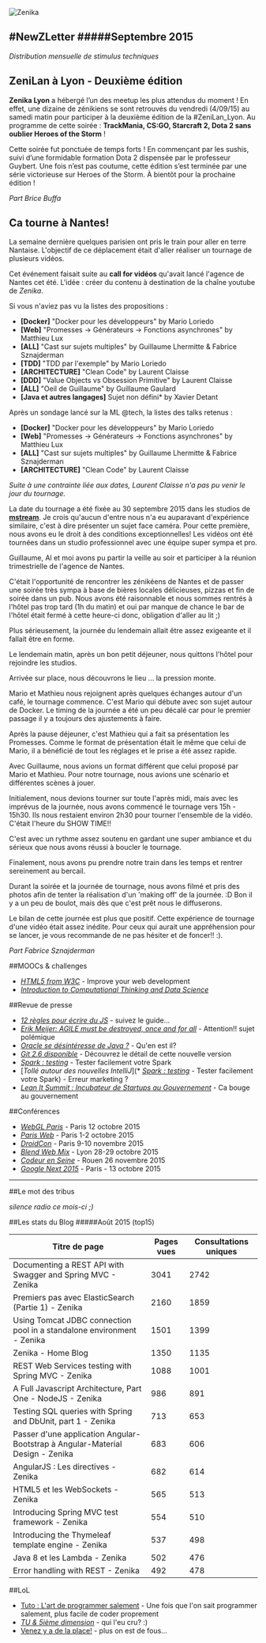 
![Zenika](http://www.zenika.com/images/signature/simple.png)


#NewZLetter 
#####Septembre 2015
---

*Distribution mensuelle de stimulus techniques* 


## ZeniLan à Lyon - Deuxième édition

**Zenika Lyon** a hébergé l’un des meetup les plus attendus du moment ! 
En effet, une dizaine de zénikiens se sont retrouvés du vendredi (4/09/15) au samedi matin pour participer à la deuxième édition de la #ZeniLan_Lyon. 
Au programme de cette soirée : **TrackMania, CS:GO, Starcraft 2, Dota 2 sans oublier Heroes of the Storm** !

Cette soirée fut ponctuée de temps forts ! En commençant par les sushis, suivi d’une formidable formation Dota 2 dispensée par le professeur Guybert. Une fois n’est pas coutume, cette édition s’est terminée par une série victorieuse sur Heroes of the Storm.
À bientôt pour la prochaine édition !

*Part Brice Buffa*

## Ca tourne à Nantes!

La semaine dernière quelques parisien ont pris le train pour aller en terre Nantaise. 
L'objectif de ce déplacement était d'aller réaliser un tournage de plusieurs vidéos. 

Cet événement faisait suite au **call for vidéos** qu'avait lancé l'agence de Nantes cet été.
L'idée : créer du contenu à destination de la chaîne youtube de *Zenika*.

Si vous n'aviez pas vu la listes des propositions :

 - **[Docker]** "Docker pour les développeurs" by Mario Loriedo
 - **[Web]** "Promesses -> Générateurs -> Fonctions asynchrones" by Matthieu Lux
 - **[ALL]** "Cast sur sujets multiples" by Guillaume Lhermitte & Fabrice Sznajderman
 - **[TDD]** "TDD par l'exemple" by Mario Loriedo
 - **[ARCHITECTURE]** "Clean Code" by Laurent Claisse
 - **[DDD]** "Value Objects vs Obsession Primitive" by Laurent Claisse
 - **[ALL]** "Oeil de Guillaume" by Guillaume Gaulard
 - **[Java et autres langages]** Sujet non défini* by Xavier Detant

Après un sondage lancé sur la ML @tech, la listes des talks retenus : 

 - **[Docker]** "Docker pour les développeurs" by Mario Loriedo
 - **[Web]** "Promesses -> Générateurs -> Fonctions asynchrones" by Matthieu Lux
 - **[ALL]** "Cast sur sujets multiples" by Guillaume Lhermitte & Fabrice Sznajderman
 - **[ARCHITECTURE]** "Clean Code" by Laurent Claisse
 
*Suite à une contrainte liée aux dates, Laurent Claisse n'a pas pu venir le jour du tournage.*

La date du tournage a été fixée au 30 septembre 2015 dans les studios de [**mstream**](http://mstream.fr/index2.php). 
Je crois qu'aucun d'entre nous n'a eu auparavant d'expérience similaire, c'est à dire présenter un sujet face caméra. 
Pour cette première, nous avons eu le droit à des conditions exceptionnelles! Les vidéos ont été tournées dans un studio professionnel avec une équipe super sympa et pro. 

Guillaume, Al et moi avons pu partir la veille au soir et participer à la réunion trimestrielle de l'agence de Nantes. 

C'était l'opportunité de rencontrer les zénikéens de Nantes et de passer une soirée très sympa à base de bières locales délicieuses, pizzas et fin de soirée dans un pub. 
Nous avons été raisonnable et nous sommes rentrés à l'hôtel pas trop tard (1h du matin) et oui par manque de chance le bar de l'hôtel était fermé à cette heure-ci donc, obligation d'aller au lit ;)

Plus sérieusement, la journée du lendemain allait être assez exigeante et il fallait être en forme.

Le lendemain matin, après un bon petit déjeuner, nous quittons l'hôtel pour rejoindre les studios.

Arrivée sur place, nous découvrons le lieu ... la pression monte.

Mario et Mathieu nous rejoignent après quelques échanges autour d'un café, le tournage commence. C'est Mario qui débute avec son sujet autour de Docker. 
Le timing de la journée a été un peu décalé car pour le premier passage il y a toujours des ajustements à faire. 

Après la pause déjeuner, c'est Mathieu qui a fait sa présentation  les Promesses. Comme le format de présentation était le même que celui de Mario, il a bénéficié de tout les réglages et le prise a été assez rapide.

Avec Guillaume, nous avions un format différent que celui proposé par Mario et Mathieu. Pour notre tournage, nous avions une scénario et différentes scènes à jouer. 

Initialement, nous devions tourner sur toute l'après midi, mais avec les imprévus de la journée, nous avons commencé le tournage vers 15h - 15h30. Ils nous restaient environ 2h30 pour tourner l'ensemble de la vidéo. C'était l'heure du SHOW TIME!! 

C'est avec un rythme assez soutenu en gardant une super ambiance et du sérieux que nous avons réussi à boucler le tournage. 

Finalement, nous avons pu prendre notre train dans les temps et rentrer sereinement au bercail.

Durant la soirée et la journée de tournage, nous avons filmé et pris des photos afin de tenter la réalisation d'un 'making off' de la journée. :D
Bon il y a un peu de boulot, mais dès que c'est prêt nous le diffuserons.

Le bilan de cette journée est plus que positif. Cette expérience de tournage d'une vidéo était assez inédite. Pour ceux qui aurait une appréhension pour se lancer, je vous recommande de ne pas hésiter et de foncer!! :).

*Part Fabrice Sznajderman*

##MOOCs & challenges

  * [*HTML5 from W3C*](https://www.edx.org/xseries/html5-w3c) - Improve your web development
  * [*Introduction to Computational Thinking and Data Science*](https://www.edx.org/course/introduction-computational-thinking-data-mitx-6-00-2x-2) 

##Revue de presse

 * [*12 règles pour écrire du JS*](http://www.developpez.com/actu/90422/Un-developpeur-enonce-les-12-regles-a-respecter-pour-ecrire-un-code-JavaScript-professionnel/) - suivez le guide...  
 * [*Erik Meijer: AGILE must be destroyed, once and for all*](http://www.theregister.co.uk/2015/01/08/erik_meijer_agile_is_a_cancer_we_have_to_eliminate_from_the_industry/) - Attention!! sujet polémique
 * [*Oracle se désintéresse de Java ?*](http://www.infoworld.com/article/2987529/java/insider-oracle-lost-interest-in-java.html#tk.twt_ifw) - Qu'en est il?
 * [*Git 2.6 disponible*](http://www.developpez.com/actu/90623/Git-2-6-est-maintenant-disponible-en-telechargement-avec-des-dizaines-de-nouvelles-fonctionnalites-et-des-corrections-de-bogues/) - Découvrez le détail de cette nouvelle version
 * [*Spark : testing*](http://blog.cloudera.com/blog/2015/09/making-apache-spark-testing-easy-with-spark-testing-base/) - Tester facilement votre Spark
 * [*Tollé autour des nouvelles IntelliJ*](* [*Spark : testing*](http://blog.cloudera.com/blog/2015/09/making-apache-spark-testing-easy-with-spark-testing-base/) - Tester facilement votre Spark) - Erreur marketing ?
 * [*Lean It Summit : Incubateur de Startups au Gouvernement*](http://www.infoq.com/fr/news/2015/09/lean-it-summit-pierre-pezziardi) - Ca bouge au gouvernement 


  

 
##Conférences

 * [*WebGL Paris*](http://www.webglparis.com/) - Paris 12 octobre 2015
 * [*Paris Web*](http://www.paris-web.fr/) - Paris 1-2 octobre 2015
 * [*DroidCon*](http://droidcon.fr/) - Paris 9-10 novembre 2015
 * [*Blend Web Mix*](http://www.blendwebmix.com/) - Lyon 28-29 octobre 2015 
 * [*Codeur en Seine*](http://www.codeursenseine.com/2015/) - Rouen 26 novembre 2015 
 * [*Google Next 2015*](https://cloudplatformonline.com/NEXT_Google_Cloud_Platform_Experience_Paris.html) - Paris - 13 octobre 2015

 
 
---


##Le mot des tribus

*silence radio ce mois-ci ;)*
 
##Les stats du Blog
#####Août 2015 (top15)

Titre de page |	Pages vues	| Consultations uniques
--------------|-------------|--------------------
Documenting a REST API with Swagger and Spring MVC - Zenika|3041|2742
Premiers pas avec ElasticSearch (Partie 1) - Zenika|2160|1859
Using Tomcat JDBC connection pool in a standalone environment - Zenika|1501|1399
Zenika - Home Blog|1350|1135
REST Web Services testing with Spring MVC - Zenika|1088|1001
A Full Javascript Architecture, Part One - NodeJS - Zenika|986|891
Testing SQL queries with Spring and DbUnit, part 1 - Zenika|713|653
Passer d'une application Angular-Bootstrap à Angular-Material Design - Zenika|683|606
AngularJS : Les directives - Zenika|682|614
HTML5 et les WebSockets - Zenika|565|513
Introducing Spring MVC test framework - Zenika|554|510
Introducing the Thymeleaf template engine - Zenika|537|498
Java 8 et les Lambda - Zenika|502|476
Error handling with REST - Zenika|492|478


##LoL

 * [Tuto : L'art de programmer salement](http://www.developpez.net/forums/d1428236/club-professionnels-informatique/taverne-club-humour-divers/tutoriel-l-art-programmer-salement/) - Une fois que l'on sait programmer salement, plus facile de coder proprement
 * [*TU & 5ième dimension*](http://lesjoiesducode.fr/post/127224069808/quand-mon-code-foireux-passe-les-tests-contre) - qui l'eu cru? :) 
 * [Venez y a de la place!](http://lesjoiesducode.fr/post/127700158840/quand-les-coll%C3%A8gues-sont-devant-mon-%C3%A9cran-pour) - plus on est de fous...

 
